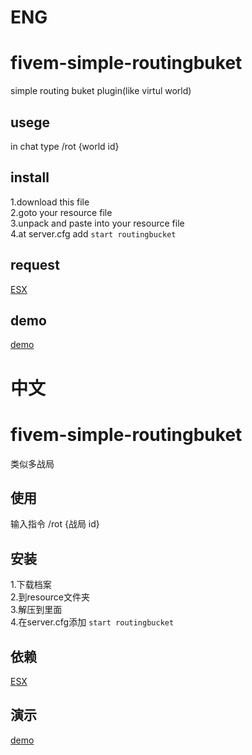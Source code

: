 # ENG
# fivem-simple-routingbuket
simple routing buket plugin(like virtul world)
## usege
in chat type /rot {world id}
## install
1.download this file <br/>
2.goto your resource file <br/>
3.unpack and paste into your resource file<br/>
4.at server.cfg add  ```start routingbucket ```
## request
[ESX](https://github.com/esx-framework/es_extended/tree/v1-final)
## demo
[demo](https://youtu.be/6WdIs5h57bE)

# 中文

# fivem-simple-routingbuket
类似多战局
## 使用
输入指令 /rot {战局 id}
## 安装
1.下载档案 <br/>
2.到resource文件夹 <br/>
3.解压到里面<br/>
4.在server.cfg添加 ```start routingbucket ```
## 依赖
[ESX](https://github.com/esx-framework/es_extended/tree/v1-final)
## 演示
[demo](https://youtu.be/6WdIs5h57bE)

